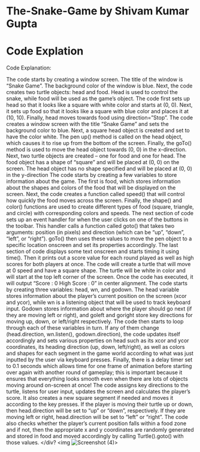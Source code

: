 # The-Snake-Game by Shivam Kumar Gupta
<h1>Code Explation</h1>
<div>Code Explanation:

The code starts by creating a window screen.
The title of the window is “Snake Game”.
The background color of the window is blue.
Next, the code creates two turtle objects: head and food.
Head is used to control the snake, while food will be used as the game’s object.
The code first sets up head so that it looks like a square with white color and starts at (0, 0).
Next, it sets up food so that it looks like a square with blue color and places it at (10, 10).
Finally, head moves towards food using direction=”Stop”.
The code creates a window screen with the title “Snake Game” and sets the background color to blue.
Next, a square head object is created and set to have the color white.
The pen up() method is called on the head object, which causes it to rise up from the bottom of the screen.
Finally, the goTo() method is used to move the head object towards (0, 0) in the x-direction.
Next, two turtle objects are created – one for food and one for head.
The food object has a shape of “square” and will be placed at (0, 0) on the screen.
The head object has no shape specified and will be placed at (0, 0) in the y-direction
The code starts by creating a few variables to store information about the game.
The first is food, which stores information about the shapes and colors of the food that will be displayed on the screen.
Next, the code creates a function called speed() that will control how quickly the food moves across the screen.
Finally, the shape() and color() functions are used to create different types of food (square, triangle, and circle) with corresponding colors and speeds.
The next section of code sets up an event handler for when the user clicks on one of the buttons in the toolbar.
This handler calls a function called goto() that takes two arguments: position (in pixels) and direction (which can be “up”, “down”, “left”, or “right”).
goTo() then uses these values to move the pen object to a specific location onscreen and set its properties accordingly.
The last section of code displays some text onscreen and starts timing it using time().
Then it prints out a score value for each round played as well as high scores for both players at once.
The code will create a turtle that will move at 0 speed and have a square shape.
The turtle will be white in color and will start at the top left corner of the screen.
Once the code has executed, it will output “Score : 0 High Score : 0” in center alignment.
The code starts by creating three variables: head, wn, and godown.
The head variable stores information about the player’s current position on the screen (xcor and ycor), while wn is a listening object that will be used to track keyboard input.
Godown stores information about where the player should go next (if they are moving left or right), and goleft and goright store key directions for moving up, down, or left/right respectively.
The code then starts to loop through each of these variables in turn.
If any of them change (head.direction, wn.listen(), godown.direction), the code updates itself accordingly and sets various properties on head such as its xcor and ycor coordinates, its heading direction (up, down, left/right), as well as colors and shapes for each segment in the game world according to what was just inputted by the user via keyboard presses.
Finally, there is a delay timer set to 0.1 seconds which allows time for one frame of animation before starting over again with another round of gameplay; this is important because it ensures that everything looks smooth even when there are lots of objects moving around on-screen at once!
The code assigns key directions to the turtle, listens for user input, updates the screen and calculates the player’s score.
It also creates a new square segment if needed and moves it according to the key presses.
If the player is moving their turtle up or down, then head.direction will be set to “up” or “down”, respectively.
If they are moving left or right, head.direction will be set to “left” or “right”.
The code also checks whether the player’s current position falls within a food zone and if not, then the appropriate x and y coordinates are randomly generated and stored in food and moved accordingly by calling Turtle().goto() with those values.
</div?
<img ![Screenshot (4)](https://user-images.githubusercontent.com/89629088/227526191-984cf9bb-dc6c-40c9-961d-d2913fad6d4d.png)>
 
